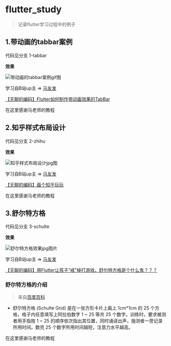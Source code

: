 # flutter_study

> 记录flutter学习过程中的例子

## 1.带动画的tabbar案例

代码见分支 1-tabbar

**效果**

![带动画的tabbar案例gif图](https://s1.ax1x.com/2020/04/24/J0j9XD.gif)

学习自B站up主 => [马友发](https://space.bilibili.com/283403747) 

[【无聊的编码】Flutter如何制作带动画效果的TabBar](https://www.bilibili.com/video/BV1jJ411w7xs)

在这里感谢马老师的教程

## 2.知乎样式布局设计

代码见分支 2-zhihu

**效果**

![知乎样式布局设计jpg图](https://s1.ax1x.com/2020/04/24/JBdatK.jpg)

学习自B站up主 => [马友发](https://space.bilibili.com/283403747) 

[【无聊的编码】画个知乎玩玩](https://www.bilibili.com/video/BV1gJ411372h)

在这里感谢马老师的教程

## 3.舒尔特方格

代码见分支 3-schulte

**效果**

![舒尔特方格效果jpg图片](https://s1.ax1x.com/2020/04/24/JD9koF.jpg)

学习自B站up主 => [马友发](https://space.bilibili.com/283403747) 

[【无聊的编码】用Flutter让孩子“戒”掉打游戏，舒尔特方格是个什么鬼？？？](https://www.bilibili.com/video/BV1qJ41137dy)

### 舒尔特方格的介绍
> 来自[百度百科](https://baike.baidu.com/item/%E8%88%92%E5%B0%94%E7%89%B9%E6%96%B9%E6%A0%BC/5372437)

 - 舒尔特方格 (Schulte Grid) 是在一张方形卡片上画上 1cm*1cm 的 25 个方格，格子内任意填写上阿拉伯数字 1 ~ 25 等共 25 个数字。训练时，要求被测者用手指按 1 ~ 25 的顺序依次指出其位置，同时诵读出声，施测者一旁记录所用时间。数完 25 个数字所用时间越短，注意力水平越高。

在这里感谢马老师的教程
